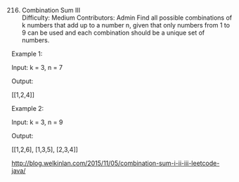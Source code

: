 216. Combination Sum III  
Difficulty: Medium
Contributors: Admin
Find all possible combinations of k numbers that add up to a number n, given that only numbers from 1 to 9 can be used and each combination should be a unique set of numbers.


Example 1:

Input: k = 3, n = 7

Output:

[[1,2,4]]

Example 2:

Input: k = 3, n = 9

Output:

[[1,2,6], [1,3,5], [2,3,4]]


http://blog.welkinlan.com/2015/11/05/combination-sum-i-ii-iii-leetcode-java/
